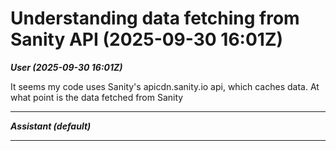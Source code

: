 <!-- Generated by SpecStory -->

<!-- cursor Session cc77e7ad-26e2-4939-b5a7-96bc1f70b423 (2025-09-30 16:01Z) -->

# Understanding data fetching from Sanity API (2025-09-30 16:01Z)

_**User (2025-09-30 16:01Z)**_

It seems my code uses Sanity's apicdn.sanity.io api, which caches data. At what point is the data fetched from Sanity

---

_**Assistant (default)**_



---


